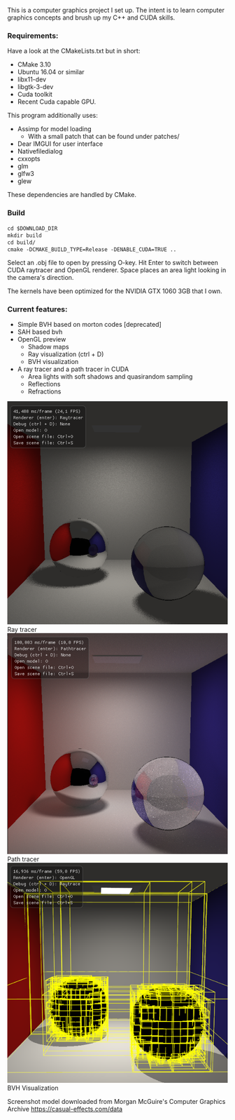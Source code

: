 
This is a computer graphics project I set up. The intent is to learn computer graphics concepts and brush up my C++ and CUDA skills.

### Requirements:

Have a look at the CMakeLists.txt but in short:

- CMake 3.10
- Ubuntu 16.04 or similar
- libx11-dev
- libgtk-3-dev
- Cuda toolkit
- Recent Cuda capable GPU.

This program additionally uses:
- Assimp for model loading
  - With a small patch that can be found under patches/
- Dear IMGUI for user interface
- Nativefiledialog
- cxxopts
- glm
- glfw3
- glew

These dependencies are handled by CMake.

### Build
```
cd $DOWNLOAD_DIR
mkdir build
cd build/
cmake -DCMAKE_BUILD_TYPE=Release -DENABLE_CUDA=TRUE ..
```

Select an .obj file to open by pressing O-key. Hit Enter to switch between CUDA raytracer and OpenGL renderer. Space places an area light looking in the camera's direction.

The kernels have been optimized for the NVIDIA GTX 1060 3GB that I own.

### Current features:
- Simple BVH based on morton codes [deprecated]
- SAH based bvh
- OpenGL preview
    - Shadow maps
    - Ray visualization (ctrl + D)
    - BVH visualization
- A ray tracer and a path tracer in CUDA
    - Area lights with soft shadows and quasirandom sampling
    - Reflections
    - Refractions

![Screenshot1](raytrace.png?raw=true "raytrace")
Ray tracer
![Screenshot2](pathtrace.png?raw=true "pathtrace")
Path tracer
![Screenshot3](bvh.png?raw=true "Debug visualization")
BVH Visualization

Screenshot model downloaded from Morgan McGuire's Computer Graphics Archive https://casual-effects.com/data
